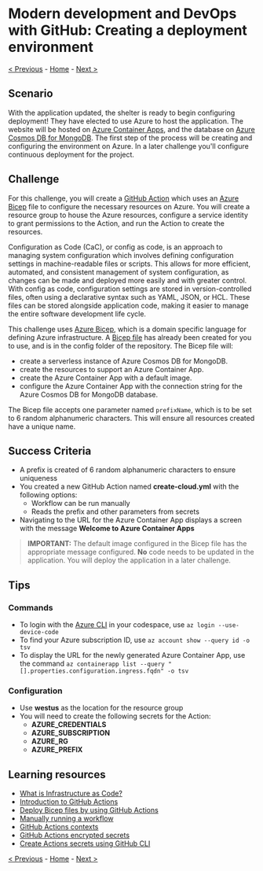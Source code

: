 # Modern development and DevOps with GitHub: Creating a deployment environment

[< Previous](challenge03.md) - [Home](../readme.md) - [Next >](challenge05.md)

## Scenario

With the application updated, the shelter is ready to begin configuring deployment! They have elected to use Azure to host the application. The website will be hosted on [Azure Container Apps](https://learn.microsoft.com/azure/container-apps/overview), and the database on [Azure Cosmos DB for MongoDB](https://learn.microsoft.com/azure/cosmos-db/mongodb/introduction). The first step of the process will be creating and configuring the environment on Azure. In a later challenge you'll configure continuous deployment for the project.

## Challenge

For this challenge, you will create a [GitHub Action](https://docs.github.com/actions/learn-github-actions/understanding-github-actions) which uses an [Azure Bicep](https://learn.microsoft.com/azure/azure-resource-manager/bicep/overview?tabs=bicep) file to configure the necessary resources on Azure. You will create a resource group to house the Azure resources, configure a service identity to grant permissions to the Action, and run the Action to create the resources.

Configuration as Code (CaC), or config as code, is an approach to managing system configuration which involves defining configuration settings in machine-readable files or scripts. This allows for more efficient, automated, and consistent management of system configuration, as changes can be made and deployed more easily and with greater control. With config as code, configuration settings are stored in version-controlled files, often using a declarative syntax such as YAML, JSON, or HCL. These files can be stored alongside application code, making it easier to manage the entire software development life cycle.

This challenge uses [Azure Bicep](https://learn.microsoft.com/azure/azure-resource-manager/bicep/overview?tabs=bicep), which is a domain specific language for defining Azure infrastructure. A [Bicep file](resources/main.bicep) has already been created for you to use, and is in the config folder of the repository. The Bicep file will:

- create a serverless instance of Azure Cosmos DB for MongoDB.
- create the resources to support an Azure Container App.
- create the Azure Container App with a default image.
- configure the Azure Container App with the connection string for the Azure Cosmos DB for MongoDB database.

The Bicep file accepts one parameter named `prefixName`, which is to be set to 6 random alphanumeric characters. This will ensure all resources created have a unique name.

## Success Criteria

- A prefix is created of 6 random alphanumeric characters to ensure uniqueness
- You created a new GitHub Action named **create-cloud.yml** with the following options:
  - Workflow can be run manually
  - Reads the prefix and other parameters from secrets
- Navigating to the URL for the Azure Container App displays a screen with the message **Welcome to Azure Container Apps**

> **IMPORTANT:** The default image configured in the Bicep file has the appropriate message configured. **No** code needs to be updated in the application. You will deploy the application in a later challenge.

## Tips

### Commands

- To login with the [Azure CLI](https://learn.microsoft.com/cli/azure/what-is-azure-cli) in your codespace, use `az login --use-device-code`
- To find your Azure subscription ID, use `az account show --query id -o tsv`
- To display the URL for the newly generated Azure Container App, use the command `az containerapp list --query "[].properties.configuration.ingress.fqdn" -o tsv`

### Configuration

- Use **westus** as the location for the resource group
- You will need to create the following secrets for the Action:
  - **AZURE_CREDENTIALS**
  - **AZURE_SUBSCRIPTION**
  - **AZURE_RG**
  - **AZURE_PREFIX**

## Learning resources

- [What is Infrastructure as Code?](https://docs.microsoft.com/azure/devops/learn/what-is-infrastructure-as-code)
- [Introduction to GitHub Actions](https://docs.github.com/actions/learn-github-actions/understanding-github-actions)
- [Deploy Bicep files by using GitHub Actions](https://learn.microsoft.com/azure/azure-resource-manager/bicep/deploy-github-actions?tabs=userlevel%2CCLI)
- [Manually running a workflow](https://docs.github.com/actions/managing-workflow-runs/manually-running-a-workflow)
- [GitHub Actions contexts](https://docs.github.com/en/actions/learn-github-actions/contexts)
- [GitHub Actions encrypted secrets](https://docs.github.com/actions/security-guides/encrypted-secrets)
- [Create Actions secrets using GitHub CLI](https://cli.github.com/manual/gh_secret_set)

[< Previous](challenge03.md) - [Home](../readme.md) - [Next >](challenge05.md)
